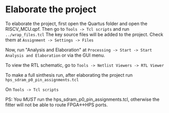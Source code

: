 # Elaborate the project

To elaborate the project, first open the Quartus folder and open the RISCV_MCU.qpf. Then go to
``
 Tools -> Tcl scripts
``
  and run
  ``
  ../wrap_files.tcl
  ``
   The key source files will be added to the project. Check them at
``
    Assignment -> Settings -> Files
``

Now, run "Analysis and Elaboration" at
``
Processing -> Start -> Start Analysis and Elaboration
``
 or via the GUI menu.

To view the RTL schematic, go to
``
 Tools -> Netlist Viewers -> RTL Viewer
 ``

 To make a full sinthesis run, after elaborating the project run
 ``
 hps_sdram_p0_pin_assignments.tcl
``

On `` Tools -> Tcl scripts ``


PS:
You *MUST* run the hps_sdram_p0_pin_assignments.tcl, otherwise the fitter will not be able to route FPGA<->HPS ports.
